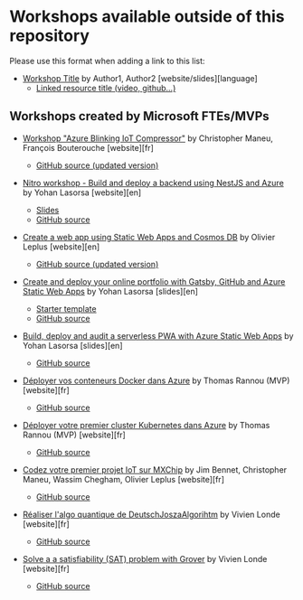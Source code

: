 # Workshops available outside of this repository

Please use this format when adding a link to this list:

- [Workshop Title](http://link.com) by Author1, Author2 [website/slides][language]
  * [Linked resource title (video, github...)](http://link.com)

## Workshops created by Microsoft FTEs/MVPs

- [Workshop "Azure Blinking IoT Compressor"](https://iot-workshop.maneu.fr/#/) by Christopher Maneu, François Bouterouche [website][fr]
  * [GitHub source (updated version)](https://github.com/sinedied/iot-workshop)

- [Nitro workshop - Build and deploy a backend using NestJS and Azure](https://nitro-stack.github.io/nitro-workshop/) by Yohan Lasorsa [website][en]
  * [Slides](https://aka.ms/nitro-ws-slides)
  * [GitHub source](https://github.com/nitro-stack/nitro-workshop)

- [Create a web app using Static Web Apps and Cosmos DB](https://workshops.devcongalaxy.io/#/workshops/swa?repo=sinedied%2Fmy-workshops%2Fmaster%2Fstatic-web-apps&step=1&WT.mc_id=javascript-0000-yolasors&ocid=AID123456789) by Olivier Leplus [website][en]
  * [GitHub source (updated version)](https://github.com/sinedied/my-workshops/tree/master/static-web-apps)

- [Create and deploy your online portfolio with Gatsby, GitHub and Azure Static Web Apps](https://aka.ms/swa-portfolio) by Yohan Lasorsa [slides][en]
  * [Starter template](https://github.com/sinedied/gatsby-portfolio)
  * [GitHub source](https://github.com/sinedied/swa-portfolio-workshop)

- [Build, deploy and audit a serverless
PWA with Azure Static Web Apps](https://aka.ms/spwa) by Yohan Lasorsa [slides][en]
  * [GitHub source](https://github.com/sinedied/workshops/tree/main/pwa)

- [Déployer vos conteneurs Docker dans Azure](http://workshops.devcongalaxy.io/#/workshops/docker-azure?repo=thomasrannou%2Fcontainer-workshop%2Fmain&step=1&WT.mc_id=AZ-MVP-5004246&ocid=AID3030268) by Thomas Rannou (MVP) [website][fr]
  * [GitHub source](https://github.com/thomasrannou/container-workshop/main)

- [Déployer votre premier cluster Kubernetes dans Azure](http://workshops.devcongalaxy.io/#/workshops/aks?repo=thomasrannou%2Faks-workshop%2Fmain%2F&step=1&WT.mc_id=AZ-MVP-5004246&ocid=AID3030268) by Thomas Rannou (MVP) [website][fr]
  * [GitHub source](https://github.com/thomasrannou/aks-workshop/main/)

- [Codez votre premier projet IoT sur MXChip](http://workshops.devcongalaxy.io/#/workshops/mxchip-azure?repo=tagazok%2Fmy-workshops%2Fmaster%2Fmxchip-azure&step=1&WT.mc_id=javascript-0000-yolasors&ocid=AID1234) by Jim Bennet, Christopher Maneu, Wassim Chegham, Olivier Leplus [website][fr]
  * [GitHub source](https://github.com/tagazok/my-workshops/tree/master/mxchip-azure)

- [Réaliser l'algo quantique de DeutschJoszaAlgorihtm](http://workshops.devcongalaxy.io/#/workshops/deutsch-jozsa?repo=vivienlonde%2Fmy-workshops%2Fmaster%2Fdeutsch-jozsa) by Vivien Londe [website][fr]
  * [GitHub source](https://github.com/vivienlonde/my-workshops/tree/master/deutsch-jozsa)

- [Solve a a satisfiability (SAT) problem with Grover]() by Vivien Londe [website][fr]
  * [GitHub source](https://github.com/vivienlonde/my-workshops/tree/master/grover)
